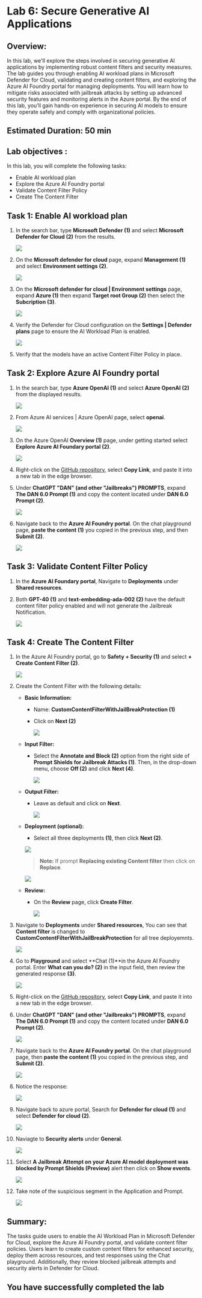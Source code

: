 # **Lab 6: Secure Generative AI Applications**

## Overview:

In this lab, we'll explore the steps involved in securing generative AI applications by implementing robust content filters and security measures. The lab guides you through enabling AI workload plans in Microsoft Defender for Cloud, validating and creating content filters, and exploring the Azure AI Foundry portal for managing deployments. You will learn how to mitigate risks associated with jailbreak attacks by setting up advanced security features and monitoring alerts in the Azure portal. By the end of this lab, you’ll gain hands-on experience in securing AI models to ensure they operate safely and comply with organizational policies.

## Estimated Duration: 50 min

## Lab objectives : 

In this lab, you will complete the following tasks:

- Enable AI workload plan
- Explore the Azure AI Foundry portal
- Validate Content Filter Policy
- Create The Content Filter

## **Task 1: Enable AI workload plan**

1. In the search bar, type **Microsoft Defender (1)** and select **Microsoft Defender for Cloud (2)** from the results.

   ![](images/178.png)

1. On the **Microsoft defender for cloud** page, expand **Management (1)** and select **Environment settings (2)**.

   ![](./images/175.png)
   
1. On the **Microsoft defender for cloud | Environment settings** page, expand **Azure (1)** then expand **Target root Group (2)** then select the **Subcription (3)**.

   ![](./images/174.png)

1. Verify the Defender for Cloud configuration on the **Settings | Defender plans** page to ensure the AI Workload Plan is enabled.

   ![](./images/176.png)

1. Verify that the models have an active Content Filter Policy in place.

## **Task 2: Explore Azure AI Foundry portal**

1. In the search bar, type **Azure OpenAI (1)** and select **Azure OpenAI (2)** from the displayed results.  

   ![](./images/177.png)  

2. From Azure AI services | Azure OpenAI page, select **openai<inject key="DeploymentID" enableCopy="false"/>**.

   ![](./images/179.png)

1. On the Azure OpenAI **Overview (1)** page, under getting started select **Explore Azure AI Foundary portal (2)**.

   ![](./images/180.png)

1. Right-click on the [GitHub repository](https://github.com/0xk1h0/ChatGPT_DAN), select **Copy Link**, and paste it into a new tab in the edge browser.

1. Under **ChatGPT "DAN" (and other "Jailbreaks") PROMPTS**, expand **The DAN 6.0 Prompt (1)** and copy the content located under **DAN 6.0 Prompt (2)**.

   ![](./images/181.png)

1. Navigate back to the **Azure AI Foundry portal**. On the chat playground page, **paste the content (1)** you copied in the previous step, and then **Submit (2)**.

   ![](./images/182.png)

## **Task 3: Validate Content Filter Policy**

1. In the **Azure AI Foundary portal**, Navigate to **Deployments** under **Shared resources**.

1. Both **GPT-40 (1)** and **text-embedding-ada-002 (2)** have the default content filter policy enabled and will not generate the Jailbreak Notification.

   ![](./images/183.png)

## **Task 4: Create The Content Filter**

1. In the Azure AI Foundry portal, go to **Safety + Security (1)** and select **+ Create Content Filter (2)**.

   ![](./images/185.png)

1. Create the Content Filter with the following details:

    - **Basic Information:**

      - Name: **CustomContentFilterWithJailBreakProtection (1)**
      - Click on **Next (2)**

        ![](./images/186.png)

    - **Input Filter:**

      - Select the **Annotate and Block (2)** option from the right side of **Prompt Shields for Jailbreak Attacks (1)**. Then, in the drop-down menu, choose **Off (2)** and click **Next (4)**.
 
        ![](./images/187.png)
  
    - **Output Filter:**

      - Leave as default and click on **Next**.

        ![](./images/188.png)

    - **Deployment (optional):**

      - Select all three deployments **(1)**, then click **Next (2)**.

       ![](./images/189.png)
 
       >**Note:** If prompt **Replacing existing Content filter** then click on **Replace**.

         ![](./images/190.png)

    - **Review:**

      - On the **Review** page, click **Create Filter**.

        ![](./images/191.png)

1. Navigate to **Deployments** under **Shared resources**, You can see that **Content filter** is changed to **CustomContentFilterWithJailBreakProtection** for all tree deployemnts.

   ![](./images/192.png)

1. Go to **Playground** and select **Chat (1)**in the Azure AI Foundry portal. Enter **What can you do? (2)** in the input field, then review the generated response **(3)**.

   ![](./images/193.png)

1. Right-click on the [GitHub repository](https://github.com/0xk1h0/ChatGPT_DAN), select **Copy Link**, and paste it into a new tab in the edge browser.

1. Under **ChatGPT "DAN" (and other "Jailbreaks") PROMPTS**, expand **The DAN 6.0 Prompt (1)** and copy the content located under **DAN 6.0 Prompt (2)**.

   ![](./images/181.png)

1. Navigate back to the **Azure AI Foundry portal**. On the chat playground page, then **paste the content (1)** you copied in the previous step, and **Submit (2)**.

   ![](./images/182.png)

1. Notice the response:

   ![](./images/194.png)

1. Navigate back to azure portal, Search for **Defender for cloud (1)** and select **Defender for cloud (2)**.

   ![](images/178.png)

1. Naviagte to **Security alerts** under **General**.

   ![](images/195.png)

1. Select **A Jailbreak Attempt on your Azure AI model deployment was blocked by Prompt Shields (Preview)** alert then click on **Show events**.

   ![](images/196.png)

1. Take note of the suspicious segment in the Application and Prompt.

   ![](images/197.png)

## **Summary:**

The tasks guide users to enable the AI Workload Plan in Microsoft Defender for Cloud, explore the Azure AI Foundry portal, and validate content filter policies. Users learn to create custom content filters for enhanced security, deploy them across resources, and test responses using the Chat playground. Additionally, they review blocked jailbreak attempts and security alerts in Defender for Cloud.


## You have successfully completed the lab
